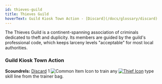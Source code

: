 ```yaml
---
id: thieves-guild
title: Thieves Guild
hoverText: Guild Kiosk Town Action - [Discard](/docs/glossary/discard) 1 Common Item to train any [Thief](/docs/skill-lines/thief) type skill line from the trainer bag.
---
```


The Thieves Guild is a continent-spanning association of criminals dedicated to theft and duplicity. Its members are guided by the guild's professional code, which keeps larceny levels "acceptable" for most local authorities.

### Guild Kiosk Town Action

**Scoundrels:** [Discard](/docs/glossary/discard) 1 <img src="/icons/common-item.svg" alt="Common Item Icon" class="icon-svg" /> to train any [<img src="/icons/thief.svg" alt="Thief Icon" class="icon-svg" />](/docs/skill-lines/thief) type skill line from the trainer bag.
